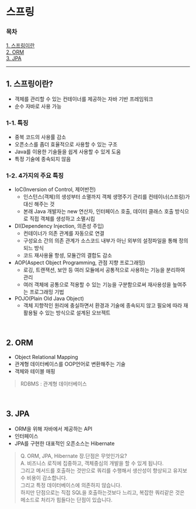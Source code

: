 # 스프링

### 목차

[1. 스프링이란](https://github.com/BBack-BBoo-Team/CS_Study/edit/master/%EC%9D%B4%EB%A1%A0%EC%A0%95%EB%A6%AC/%EC%8A%A4%ED%94%84%EB%A7%81/README.md#1-%EC%8A%A4%ED%94%84%EB%A7%81%EC%9D%B4%EB%9E%80) <br>
[2. ORM](https://github.com/BBack-BBoo-Team/CS_Study/edit/master/%EC%9D%B4%EB%A1%A0%EC%A0%95%EB%A6%AC/%EC%8A%A4%ED%94%84%EB%A7%81/README.md#2-orm)<br>
[3. JPA](https://github.com/BBack-BBoo-Team/CS_Study/edit/master/%EC%9D%B4%EB%A1%A0%EC%A0%95%EB%A6%AC/%EC%8A%A4%ED%94%84%EB%A7%81/README.md#3-jpa)<br>

---

## 1. 스프링이란?
* 객체를 관리할 수 있는 컨테이너를 제공하는 자바 기반 프레임워크
* 순수 자바로 사용 가능

### 1-1. 특징
* 중복 코드의 사용률 감소
* 오픈소스를 좀더 효율적으로 사용할 수 있는 구조
* Java를 이용한 기술들을 쉽게 사용할 수 있게 도움
* 특정 기술에 종속되지 않음

### 1-2. 4가지의 주요 특징
* IoC(Inversion of Control, 제어반전)
  * 인스턴스(객체)의 생성부터 소멸까지 객체 생명주기 관리를 컨테이너(스프링)가 대신 해주는 것
  * 본래 Java 개발자는 new 연산자, 인터페이스 호출, 데이터 클래스 호출 방식으로 직접 객체를 생성하고 소멸시킴
* DI(Dependency Injection, 의존성 주입)
  * 컨테이너가 의존 관계를 자동으로 연결
  * 구성요소 간의 의존 관계가 소스코드 내부가 아닌 외부의 설정파일을 통해 정의되느 방식
  * 코드 재사용율 항셩, 모듈간의 결합도 감소
* AOP(Aspect Object Programming, 관점 지향 프로그래밍)
  * 로깅, 트랜잭션, 보안 등 여러 모듈에서 공통적으로 사용하는 기능을 분리하여 관리
  * 여러 객체에 공통으로 적용할 수 있는 기능을 구분함으로써 재사용성을 높여주는 프로그래밍 기법
* POJO(Plain Old Java Object)
  * 객체 지향적인 원리에 충실하면서 환경과 기술에 종속되지 않고 필요에 따라 재활용될 수 있는 방식으로 설계된 오브젝트

<br>
  
## 2. ORM
* Object Relational Mapping
* 관계형 데이터베이스를 OOP언어로 변환해주는 기술
* 객체와 테이블 매핑
  
> RDBMS : 관계형 데이터베이스

<br>

## 3. JPA
* ORM을 위해 자바에서 제공하는 API
* 인터페이스
* JPA를 구현한 대표적인 오픈소스는 Hibernate

> Q. ORM, JPA, Hibernate 장.단점은 무엇인가요? <br> A. 비즈니스 로직에 집중하고, 객체중심의 개발을 할 수 있게 됩니다. <br> 그리고 메서드를 호출하는 것만으로 쿼리를 수행해서 생산성이 향상되고 유지보수 비용이 감소합니다. <br> 그리고 특정 데이터베이스에 의존하지 않습니다. <br> 하지만 단점으로는 직접 SQL을 호출하는것보다 느리고, 복잡한 쿼리같은 것은 메소드로 처리가 힘들다는 단점이 있습니다.
 
